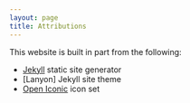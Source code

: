 ```yaml
---
layout: page
title: Attributions
---
```


This website is built in part from the following:

- [Jekyll](https://jekyllrb.com/) static site generator
- [Lanyon] Jekyll site theme
- [Open Iconic](https://useiconic.com/open/) icon set